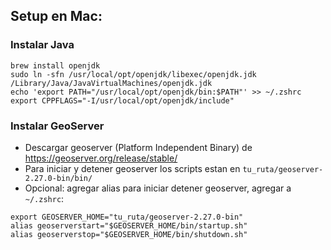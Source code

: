 ## Setup en Mac:

### Instalar Java
```
brew install openjdk
sudo ln -sfn /usr/local/opt/openjdk/libexec/openjdk.jdk /Library/Java/JavaVirtualMachines/openjdk.jdk
echo 'export PATH="/usr/local/opt/openjdk/bin:$PATH"' >> ~/.zshrc
export CPPFLAGS="-I/usr/local/opt/openjdk/include"
```

### Instalar GeoServer
- Descargar geoserver (Platform Independent Binary) de https://geoserver.org/release/stable/
- Para iniciar y detener geoserver los scripts estan en `tu_ruta/geoserver-2.27.0-bin/bin/`
- Opcional: agregar alias para iniciar detener geoserver, agregar a `~/.zshrc`:
```
export GEOSERVER_HOME="tu_ruta/geoserver-2.27.0-bin"
alias geoserverstart="$GEOSERVER_HOME/bin/startup.sh"
alias geoserverstop="$GEOSERVER_HOME/bin/shutdown.sh"
```
